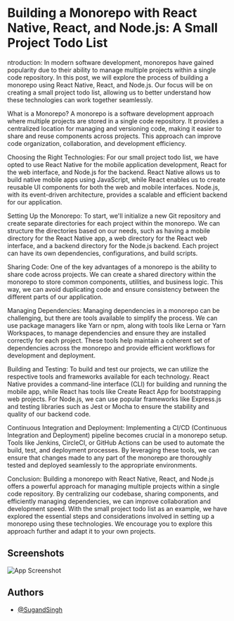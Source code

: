 
# Building a Monorepo with React Native, React, and Node.js: A Small Project Todo List

ntroduction:
In modern software development, monorepos have gained popularity due to their ability to manage multiple projects within a single code repository. In this post, we will explore the process of building a monorepo using React Native, React, and Node.js. Our focus will be on creating a small project todo list, allowing us to better understand how these technologies can work together seamlessly.

What is a Monorepo?
A monorepo is a software development approach where multiple projects are stored in a single code repository. It provides a centralized location for managing and versioning code, making it easier to share and reuse components across projects. This approach can improve code organization, collaboration, and development efficiency.

Choosing the Right Technologies:
For our small project todo list, we have opted to use React Native for the mobile application development, React for the web interface, and Node.js for the backend. React Native allows us to build native mobile apps using JavaScript, while React enables us to create reusable UI components for both the web and mobile interfaces. Node.js, with its event-driven architecture, provides a scalable and efficient backend for our application.

Setting Up the Monorepo:
To start, we'll initialize a new Git repository and create separate directories for each project within the monorepo. We can structure the directories based on our needs, such as having a mobile directory for the React Native app, a web directory for the React web interface, and a backend directory for the Node.js backend. Each project can have its own dependencies, configurations, and build scripts.

Sharing Code:
One of the key advantages of a monorepo is the ability to share code across projects. We can create a shared directory within the monorepo to store common components, utilities, and business logic. This way, we can avoid duplicating code and ensure consistency between the different parts of our application.

Managing Dependencies:
Managing dependencies in a monorepo can be challenging, but there are tools available to simplify the process. We can use package managers like Yarn or npm, along with tools like Lerna or Yarn Workspaces, to manage dependencies and ensure they are installed correctly for each project. These tools help maintain a coherent set of dependencies across the monorepo and provide efficient workflows for development and deployment.

Building and Testing:
To build and test our projects, we can utilize the respective tools and frameworks available for each technology. React Native provides a command-line interface (CLI) for building and running the mobile app, while React has tools like Create React App for bootstrapping web projects. For Node.js, we can use popular frameworks like Express.js and testing libraries such as Jest or Mocha to ensure the stability and quality of our backend code.

Continuous Integration and Deployment:
Implementing a CI/CD (Continuous Integration and Deployment) pipeline becomes crucial in a monorepo setup. Tools like Jenkins, CircleCI, or GitHub Actions can be used to automate the build, test, and deployment processes. By leveraging these tools, we can ensure that changes made to any part of the monorepo are thoroughly tested and deployed seamlessly to the appropriate environments.

Conclusion:
Building a monorepo with React Native, React, and Node.js offers a powerful approach for managing multiple projects within a single code repository. By centralizing our codebase, sharing components, and efficiently managing dependencies, we can improve collaboration and development speed. With the small project todo list as an example, we have explored the essential steps and considerations involved in setting up a monorepo using these technologies. We encourage you to explore this approach further and adapt it to your own projects.


## Screenshots

![App Screenshot](https://raw.githubusercontent.com/SugandSingh/MonoRepo_with_fullStackTodoList/main/AppScreenShot/Screenshot%202023-07-26%20at%205.47.29%20PM.png``)


## Authors

- [@SugandSingh](https://www.github.com/SugandSingh)

